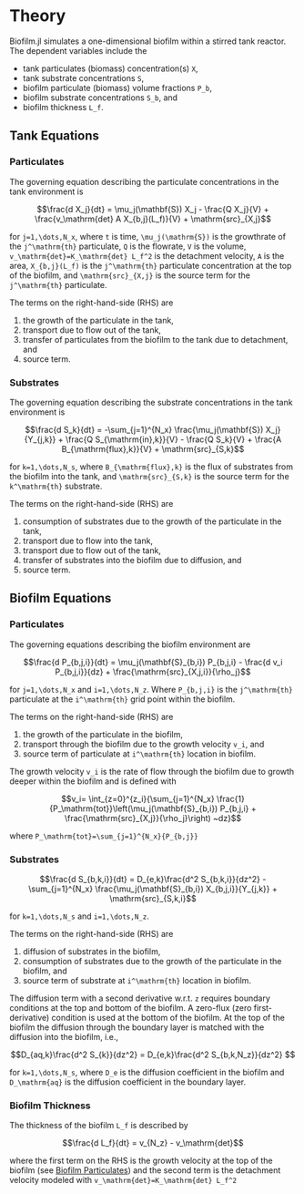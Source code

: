 # Theory

Biofilm.jl simulates a one-dimensional biofilm within a stirred tank reactor.  The dependent variables include the 
- tank particulates (biomass) concentration(s) ``X``,
- tank substrate concentrations ``S``,
- biofilm particulate (biomass) volume fractions ``P_b``,
- biofilm substrate concentrations ``S_b``, and
- biofilm thickness ``L_f``. 

## Tank Equations
### Particulates
The governing equation describing the particulate concentrations in the tank environment is
```math
\frac{d X_j}{dt} = \mu_j(\mathbf{S}) X_j - \frac{Q X_j}{V} + \frac{v_\mathrm{det} A X_{b,j}(L_f)}{V} + \mathrm{src}_{X,j}
```
for ``j=1,\dots,N_x``, where ``t`` is time, ``\mu_j(\mathrm{S})`` is the growthrate of the ``j^\mathrm{th}`` particulate, ``Q`` is the flowrate, ``V`` is the volume, ``v_\mathrm{det}=K_\mathrm{det} L_f^2`` is the detachment velocity, ``A`` is the area, ``X_{b,j}(L_f)`` is the ``j^\mathrm{th}`` particulate concentration at the top of the biofilm, and ``\mathrm{src}_{X,j}`` is the source term for the ``j^\mathrm{th}`` particulate. 

The terms on the right-hand-side (RHS) are 
1) the growth of the particulate in the tank, 
2) transport due to flow out of the tank, 
3) transfer of particulates from the biofilm to the tank due to detachment, and
4) source term.

### Substrates
The governing equation describing the substrate concentrations in the tank environment is
```math
\frac{d S_k}{dt} = -\sum_{j=1}^{N_x} \frac{\mu_j(\mathbf{S}) X_j}{Y_{j,k}} + \frac{Q S_{\mathrm{in},k}}{V} - \frac{Q S_k}{V} + \frac{A B_{\mathrm{flux},k}}{V} + \mathrm{src}_{S,k}
```
for ``k=1,\dots,N_s``, where ``B_{\mathrm{flux},k}`` is the flux of substrates from the biofilm into the tank, and ``\mathrm{src}_{S,k}`` is the source term for the ``k^\mathrm{th}`` substrate. 

The terms on the right-hand-side (RHS) are 
1) consumption of substrates due to the growth of the particulate in the tank, 
2) transport due to flow into the tank, 
3) transport due to flow out of the tank,
4) transfer of substrates into the biofilm due to diffusion, and
5) source term.
   
## Biofilm Equations
### Particulates
The governing equations describing the biofilm environment are
```math
\frac{d P_{b,j,i}}{dt} = 
\mu_j(\mathbf{S}_{b,i}) P_{b,j,i} 
- \frac{d v_i P_{b,j,i}}{dz} 
+ \frac{\mathrm{src}_{X,j,i}}{\rho_j}
```
for ``j=1,\dots,N_x`` and ``i=1,\dots,N_z``. Where ``P_{b,j,i}`` is the ``j^\mathrm{th}`` particulate at the ``i^\mathrm{th}`` grid point within the biofilm. 

The terms on the right-hand-side (RHS) are 
1) the growth of the particulate in the biofilm, 
2) transport through the biofilm due to the growth velocity ``v_i``, and 
3) source term of particulate at ``i^\mathrm{th}`` location in biofilm.

The growth velocity ``v_i`` is the rate of flow through the biofilm due to growth deeper within the biofilm and is defined with
```math
v_i=  \int_{z=0}^{z_i}{\sum_{j=1}^{N_x} \frac{1}{P_\mathrm{tot}}\left(\mu_j(\mathbf{S}_{b,i}) P_{b,j,i} + \frac{\mathrm{src}_{X,j}}{\rho_j}\right) ~dz}
```
where ``P_\mathrm{tot}=\sum_{j=1}^{N_x}{P_{b,j}}``
   
### Substrates
```math
\frac{d S_{b,k,i}}{dt} = 
D_{e,k}\frac{d^2 S_{b,k,i}}{dz^2} 
- \sum_{j=1}^{N_x} \frac{\mu_j(\mathbf{S}_{b,i}) X_{b,j,i}}{Y_{j,k}}
+ \mathrm{src}_{S,k,i}
```
for ``k=1,\dots,N_s`` and ``i=1,\dots,N_z``.

The terms on the right-hand-side (RHS) are 
1) diffusion of substrates in the biofilm,
2) consumption of substrates due to the growth of the particulate in the biofilm, and
3) source term of substrate at ``i^\mathrm{th}`` location in biofilm.

The diffusion term with a second derivative w.r.t. ``z`` requires boundary conditions at the top and bottom of the biofilm.  A zero-flux (zero first-derivative) condition is used at the bottom of the biofilm.  At the top of the biofilm the diffusion through the boundary layer is matched with the diffusion into the biofilm, i.e.,
```math
D_{aq,k}\frac{d^2 S_{k}}{dz^2} = D_{e,k}\frac{d^2 S_{b,k,N_z}}{dz^2} 
```
for ``k=1,\dots,N_s``, where ``D_e`` is the diffusion coefficient in the biofilm and ``D_\mathrm{aq}`` is the diffusion coefficient in the boundary layer. 

### Biofilm Thickness
The thickness of the biofilm ``L_f`` is described by 
```math
\frac{d L_f}{dt} = v_{N_z} - v_\mathrm{det}
```
where the first term on the RHS is the growth velocity at the top of the biofilm (see [Biofilm Particulates](#Particulates-2)) and the second term is the detachment velocity modeled with ``v_\mathrm{det}=K_\mathrm{det} L_f^2``